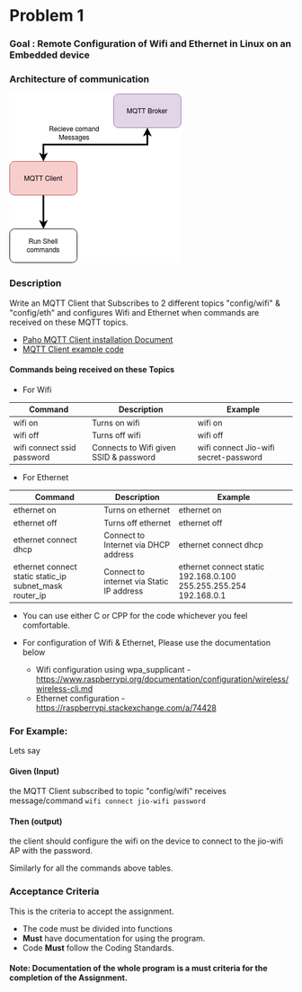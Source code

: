 # Problem 1

### Goal : Remote Configuration of Wifi and Ethernet in Linux on an Embedded device

### Architecture of communication

![arch](/extras/arch.png)


### Description

Write an MQTT Client that Subscribes to 2 different topics "config/wifi" & "config/eth"
and configures Wifi and Ethernet when commands are received on these MQTT topics.

- [Paho MQTT Client installation Document](/extras/Documentation_for_installing_paho_mqtt_c.md)
- [MQTT Client example code](/extras/MQTTPub-Sub.c)

#### Commands being received on these Topics

- For Wifi

| Command | Description | Example |
|----------------------------|----------------------------------------|---------------------------------------|
| wifi on | Turns on wifi | wifi on |
| wifi off | Turns off wifi | wifi off |
| wifi connect ssid password | Connects to Wifi given SSID & password | wifi connect Jio-wifi secret-password |

- For Ethernet

| Command | Description | Example |
|---------------------------------------------------------|-------------------------------------------|-------------------------------------------------------------------|
| ethernet on | Turns on ethernet | ethernet on |
| ethernet off | Turns off ethernet | ethernet off |
| ethernet connect dhcp | Connect to Internet via DHCP address | ethernet connect dhcp |
| ethernet connect static static_ip subnet_mask router_ip | Connect to internet via Static IP address | ethernet connect static 192.168.0.100 255.255.255.254 192.168.0.1 |


- You can use either C or CPP for the code whichever you feel comfortable. 

- For configuration of Wifi & Ethernet, Please use the documentation below
    - Wifi configuration using wpa_supplicant - https://www.raspberrypi.org/documentation/configuration/wireless/wireless-cli.md
    - Ethernet configuration - https://raspberrypi.stackexchange.com/a/74428


### For Example: 

Lets say 
#### Given (Input)
the MQTT Client subscribed to topic "config/wifi" receives message/command
`wifi connect jio-wifi password` 
#### Then (output)
the client should configure the wifi on the device 
to connect to the jio-wifi AP with the password.

Similarly for all the commands above tables.

### Acceptance Criteria 
This is the criteria to accept the assignment.
- The code must be divided into functions 
- **Must** have documentation for using the program.
- Code **Must** follow the Coding Standards.

#### Note: Documentation of the whole program is a must criteria for the completion of the Assignment.